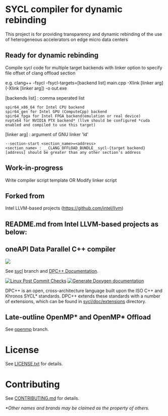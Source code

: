 # SYCL compiler for dynamic rebinding

This project is for providing transparency and dynamic rebinding of the use of heterogeneous accelerators on edge micro data centers 

## Ready for dynamic rebinding ##
Compile sycl code for multiple target backends with linker option to specify file offset of clang offload section

e.g. clang++ -fsycl -fsycl-targets=[backend list] main.cpp -Xlink [linker arg] (-Xlink [linker arg]) -o out.exe
  
[backends list] : comma seperated list  
  
    spir64_x86_64 for Intel CPU backend  
    spir64_gen for Intel GPU (ComputeCpp) backend  
    spir64_fpga for Intel FPGA backend(emulation or real device)  
    nvptx64 for NVIDIA PTX backend* (llvm should be configured *cuda enabled and compiled to use this target)  
  
[linker arg] : argument of GNU linker 'ld'  
  
    --section-start <section_name>=<address>  
    <section_name> : __CLANG_OFFLOAD_BUNDLE__sycl-{target backend}    
    [address] should be greater than any other section's address
 
## Work-in-progress ##
Write compiler script template
OR
Modify linker script
  
    
    
## Forked from ##
Intel LLVM-based projects (https://github.com/intel/llvm)

## README.md from Intel LLVM-based projects as below:
## oneAPI Data Parallel C++ compiler

[![](https://spec.oneapi.io/oneapi-logo-white-scaled.jpg)](https://www.oneapi.io/)

See [sycl](https://github.com/intel/llvm/tree/sycl) branch and
[DPC++ Documentation](https://intel.github.io/llvm-docs/).

[![Linux Post Commit Checks](https://github.com/intel/llvm/workflows/Linux%20Post%20Commit%20Checks/badge.svg)](https://github.com/intel/llvm/actions?query=workflow%3A%22Linux+Post+Commit+Checks%22)
[![Generate Doxygen documentation](https://github.com/intel/llvm/workflows/Generate%20Doxygen%20documentation/badge.svg)](https://github.com/intel/llvm/actions?query=workflow%3A%22Generate+Doxygen+documentation%22)

DPC++ is an open, cross-architecture language built upon the ISO C++ and Khronos
SYCL\* standards. DPC++ extends these standards with a number of extensions,
which can be found in [sycl/doc/extensions](sycl/doc/extensions) directory.

## Late-outline OpenMP\* and OpenMP\* Offload
See [openmp](https://github.com/intel/llvm/tree/openmp) branch.

# License

See [LICENSE.txt](sycl/LICENSE.TXT) for details.

# Contributing

See [CONTRIBUTING.md](CONTRIBUTING.md) for details.

*\*Other names and brands may be claimed as the property of others.*

